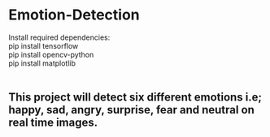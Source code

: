 # Emotion-Detection
Install required dependencies:
<br>
pip install tensorflow
<br>
pip install opencv-python
<br>
pip install matplotlib
<br>
<br>
<h2> This project will detect six different emotions i.e; happy, sad, angry, surprise, fear and neutral on real time images.</h2>
